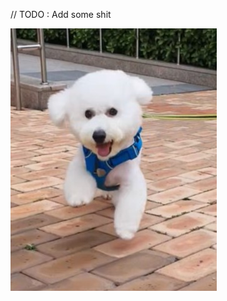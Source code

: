 // TODO : Add some shit

![](https://raw.githubusercontent.com/mousedoc/mousedoc/master/KakaoTalk_20200707_111325628.jpg)
